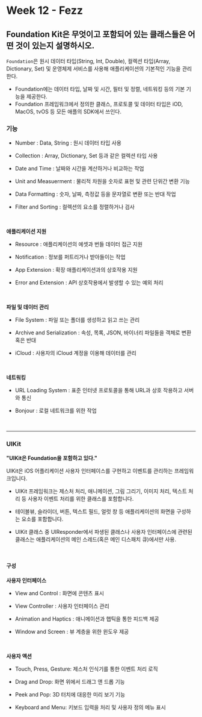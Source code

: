 # Week 12 - Fezz

## Foundation Kit은 무엇이고 포함되어 있는 클래스들은 어떤 것이 있는지 설명하시오.



`Foundation`은 원시 데이터 타입(String, Int, Double), 컬렉션 타입(Array, Dictionary, Set) 및 운영체제 서비스를 사용해 애플리케이션의 기본적인 기능을 관리한다.

- Foundation에는 데이터 타입, 날짜 및 시간, 필터 및 정렬, 네트워킹 등의 기본 기능을 제공한다.
- Foundation 프레임워크에서 정의한 클래스, 프로토콜 및 데이터 타입은 iOD, MacOS, tvOS 등 모든 애플의 SDK에서 쓰인다.

 

### 기능

- Number : Data, String : 원시 데이터 타입 사용

- Collection : Array, Dictionary, Set 등과 같은 컬렉션 타입 사용

- Date and Time : 날짜와 시간을 계산하거나 비교하는 작업

- Unit and Measuerment : 물리적 차원을 숫자로 표현 및 관련 단위간 변환 기능

- Data Formatting : 숫자, 날짜, 측정값 등을 문자열로 변환 또는 반대 작업

- Filter and Sorting : 컬렉션의 요소를 정렬하거나 검사

 <br>

**애플리케이션 지원**

- Resource : 애플리케이션의 에셋과 번들 데이터 접근 지원

- Notification : 정보를 퍼트리거나 받아들이는 작업

- App Extension : 확장 애플리케이션과의 상호작용 지원

- Error and Extension : API 상호작용에서 발생할 수 있는 예외 처리

<br> 

**파일 및 데이터 관리**

- File System : 파일 또는 폴더를 생성하고 읽고 쓰는 관리

- Archive and Serialization : 속성, 목록, JSON, 바이너리 파일들을 객체로 변환 혹은 반대

- iCloud : 사용자의 iCloud 계정을 이용해 데이터를 관리

 <br>

**네트워킹**

- URL Loading System : 표준 인터넷 프로토콜을 통해 URL과 상호 작용하고 서버와 통신

- Bonjour : 로컬 네트워크를 위한 작업

<br>

---

### UIKit

**"UIKit은 Foundation을 포함하고 있다."**

UIKit은 iOS 어플리케이션 사용자 인터페이스를 구현하고 이벤트를 관리하는 프레임워크입니다.

- UIKit 프레임워크는 제스처 처리, 애니메이션, 그림 그리기, 이미지 처리, 텍스트 처리 등 사용자 이벤트 처리를 위한 클래스를 포함합니다.

- 테이블뷰, 슬라이더, 버튼, 텍스트 필드, 얼럿 창 등 애플리케이션의 화면을 구성하는 요소를 포함합니다.

- UIKit 클래스 중 UIResponder에서 파생된 클래스나 사용자 인터페이스에 관련된 클래스는 애플리케이션의 메인 스레드(혹은 메인 디스패치 큐)에서만 사용.

 <br>

#### 구성

**사용자 인터페이스**

- View and Control : 화면에 콘텐츠 표시

- View Controller : 사용자 인터페이스 관리

- Animation and Haptics : 애니메이션과 햅틱을 통한 피드백 제공

- Window and Screen : 뷰 계층을 위한 윈도우 제공

<br> 

**사용자 액션**

- Touch, Press, Gesture: 제스처 인식기를 통한 이벤트 처리 로직

- Drag and Drop: 화면 위에서 드래그 앤 드롭 기능

- Peek and Pop: 3D 터치에 대응한 미리 보기 기능

- Keyboard and Menu: 키보드 입력을 처리 및 사용자 정의 메뉴 표시